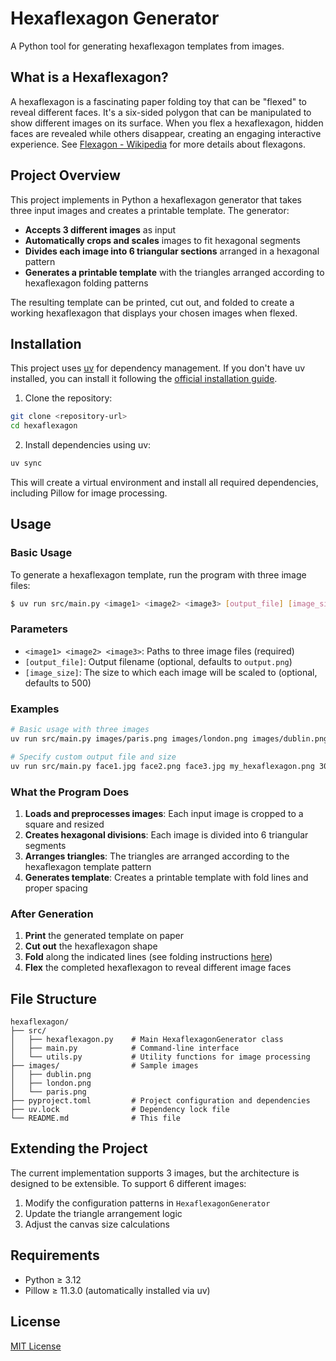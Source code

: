 # Hexaflexagon Generator

A Python tool for generating hexaflexagon templates from images.

## What is a Hexaflexagon?

A hexaflexagon is a fascinating paper folding toy that can be "flexed" to reveal different faces. It's a six-sided polygon that can be manipulated to show different images on its surface. When you flex a hexaflexagon, hidden faces are revealed while others disappear, creating an engaging interactive experience. See [Flexagon - Wikipedia](https://en.wikipedia.org/wiki/Flexagon) for more details about flexagons.

## Project Overview

This project implements in Python a hexaflexagon generator that takes three input images and creates a printable template. The generator:

- **Accepts 3 different images** as input
- **Automatically crops and scales** images to fit hexagonal segments
- **Divides each image into 6 triangular sections** arranged in a hexagonal pattern
- **Generates a printable template** with the triangles arranged according to hexaflexagon folding patterns

The resulting template can be printed, cut out, and folded to create a working hexaflexagon that displays your chosen images when flexed.

## Installation

This project uses [uv](https://docs.astral.sh/uv/) for dependency management. If you don't have uv installed, you can install it following the [official installation guide](https://docs.astral.sh/uv/getting-started/installation/).

1. Clone the repository:
```bash
git clone <repository-url>
cd hexaflexagon
```

2. Install dependencies using uv:
```bash
uv sync
```

This will create a virtual environment and install all required dependencies, including Pillow for image processing.

## Usage

### Basic Usage

To generate a hexaflexagon template, run the program with three image files:

```bash
$ uv run src/main.py <image1> <image2> <image3> [output_file] [image_size]
```

### Parameters

- `<image1> <image2> <image3>`: Paths to three image files (required)
- `[output_file]`: Output filename (optional, defaults to `output.png`)
- `[image_size]`: The size to which each image will be scaled to (optional, defaults to 500)

### Examples

```bash
# Basic usage with three images
uv run src/main.py images/paris.png images/london.png images/dublin.png

# Specify custom output file and size
uv run src/main.py face1.jpg face2.png face3.jpg my_hexaflexagon.png 300
```

### What the Program Does

1. **Loads and preprocesses images**: Each input image is cropped to a square and resized
2. **Creates hexagonal divisions**: Each image is divided into 6 triangular segments
3. **Arranges triangles**: The triangles are arranged according to the hexaflexagon template pattern
4. **Generates template**: Creates a printable template with fold lines and proper spacing

### After Generation

1. **Print** the generated template on paper
2. **Cut out** the hexaflexagon shape
3. **Fold** along the indicated lines (see folding instructions [here](folding.md))
4. **Flex** the completed hexaflexagon to reveal different image faces

## File Structure

```
hexaflexagon/
├── src/
│   ├── hexaflexagon.py    # Main HexaflexagonGenerator class
│   ├── main.py            # Command-line interface
│   └── utils.py           # Utility functions for image processing
├── images/                # Sample images
│   ├── dublin.png
│   ├── london.png
│   └── paris.png
├── pyproject.toml         # Project configuration and dependencies
├── uv.lock                # Dependency lock file
└── README.md              # This file
```

## Extending the Project

The current implementation supports 3 images, but the architecture is designed to be extensible. To support 6 different images:

1. Modify the configuration patterns in `HexaflexagonGenerator`
2. Update the triangle arrangement logic
3. Adjust the canvas size calculations

## Requirements

- Python ≥ 3.12
- Pillow ≥ 11.3.0 (automatically installed via uv)

## License

[MIT License](https://opensource.org/license/mit)
